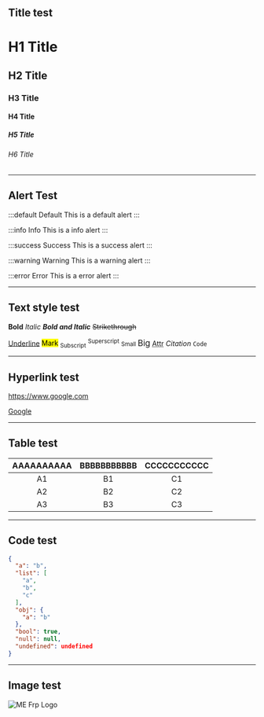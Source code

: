 ## Title test

# H1 Title

## H2 Title

### H3 Title

#### H4 Title

##### H5 Title

###### H6 Title

___

## Alert Test

:::default Default
This is a default alert
:::

:::info Info
This is a info alert
:::

:::success Success
This is a success alert
:::

:::warning Warning
This is a warning alert
:::

:::error Error
This is a error alert
:::

___

## Text style test

**Bold**  *Italic*  ***Bold and Italic***  ~~Strikethrough~~

<u>Underline</u>  <mark>Mark</mark>  <sub>Subscript</sub>  <sup>Superscript</sup>  <small>Small</small>  <big>Big</big>  <abbr title="Attribute">Attr</abbr>  <cite>Citation</cite>  <code>Code</code>
___

## Hyperlink test

<https://www.google.com>

[Google](https://www.google.com)

___

## Table test

| AAAAAAAAAA | BBBBBBBBBBB | CCCCCCCCCCC |
|:---:|:-----:|:-----:|
| A1 | B1 | C1 |
| A2 | B2 | C2 |
| A3 | B3 | C3 |

___

## Code test

```json
{
  "a": "b",
  "list": [
    "a",
    "b",
    "c"
  ],
  "obj": {
    "a": "b"
  },
  "bool": true,
  "null": null,
  "undefined": undefined
}
```

___

## Image test

![ME Frp Logo](https://drive.mcsl.com.cn/d/ME-Frp/Local/Others/logo.svg)
